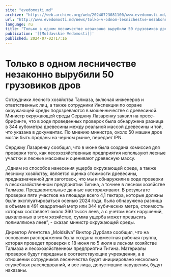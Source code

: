 ```yaml
---
site: "evedomosti.md"
archive: "https://web.archive.org/web/20240723081100/www.evedomosti.md/news/tolko-v-odnom-lesnichestve-nezakonno-vyrubili-50-gruzovikov"
url: "http://www.evedomosti.md/news/tolko-v-odnom-lesnichestve-nezakonno-vyrubili-50-gruzovikov"
language: ru
title: "Только в одном лесничестве незаконно вырубили 50 грузовиков дров"
publication: '[[Moldavskie Vedomosti]]'
published: 2024-07-02T17:16
---
```


# Только в одном лесничестве незаконно вырубили 50 грузовиков дров

Сотрудники лесного хозяйства Талмаза, включая инженеров и ответственных лиц, а также сотрудники Инспекции по охране окружающей среды подозреваются в мошенничестве с древесиной. Министр окружающей среды Серджиу Лазаренку заявил на пресс-брифинге, что в ходе проведенных проверок была обнаружена разница в 344 кубометра древесины между реальной массой древесины и той, что указана в документах. По мнению министра, около 50 машин дров могли быть проданы на черном рынке, передает IPN.

Серджиу Лазаренку сообщил, что в июне была создана комиссия для проверки того, как лесохозяйственные предприятия используют лесные участки и лесные массивы и оценивают древесную массу.

„Одним из способов нанесения ущерба окружающей среде, а также лесному хозяйству, является оценка стоимости древесины, предназначенной для заготовок, что мы и обнаружили в ходе проверки в лесохозяйственном предприятии Тигина, а точнее в лесном хозяйстве Талмаза. Предварительные данные настораживают. В результате проверки пяти участков на площади всего 4,1 гектара, которые должны были эксплуатироваться осенью 2024 года, была обнаружена разница в объеме в 491 квадратный метр или 344 кубических метра, стоимость которых составляет около 360 тысяч леев, а с учетом всех нарушений, выявленных в этом хозяйстве, сумма ущерба может превысить полмиллиона леев”, - сказал министр окружающей среды.

Директор Агентства „Moldsilva” Виктор Дурбалэ сообщил, что на основании распоряжения была создана совместная рабочая группа, которая проведет проверки с 18 июня по 5 июля в лесном хозяйстве Талмаза и лесохозяйственном предприятии Тигина. Материалы проверок будут переданы в соответствующие учреждения, а в отношении сотрудников лесничества будет инициировано несколько служебных расследований, и все лица, допустившие нарушения, будут наказаны.